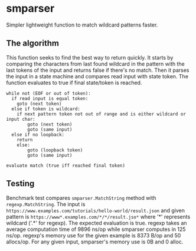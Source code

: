 # smparser
Simpler lightweight function to match wildcard patterns faster.

## The algorithm
This function seeks to find the best way to return quickly. It starts by comparing the characters from last found wildcard in the pattern with the last tokens of the input and returns false if there's no match. Then it parses the input in a state machine and compares read input with state token. The function evaluates to true if final state/token is reached.

```
while not (EOF or out of token):
  if read input is equal token:
  	goto (next token)
  else if token is wildcard:
  	if next pattern token not out of range and is either wildcard or input char:
		goto (next token)
		goto (same input)
  else if no loopback:
  	return
	else:
		goto (loopback token)
		goto (same input)

evaluate match (true iff reached final token)
```

## Testing
Benchmark test compares `smparser.MatchString` method with `regexp.MatchString`. The input is `https://www.examples.com/tutorials/hello-world/result.json` and given pattern is `https://www*.examples.com/*/*/result.jso*` where '\*' represents wildcard ('.\*' for regexp). The expected evaluation is true. regexp takes an average computation time of 9896 ns/op while smparser computes in 125 ns/op. regexp's memory use for the given example is 8373 B/op and 50 allocs/op. For any given input, smparser's memory use is 0B and 0 alloc.


